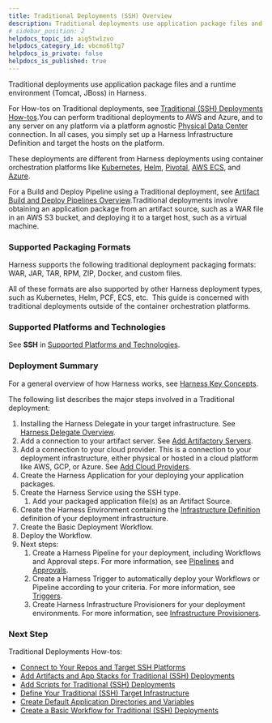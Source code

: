 ```yaml
---
title: Traditional Deployments (SSH) Overview
description: Traditional deployments use application package files and a runtime environment (Tomcat, JBoss) in Harness. For How-tos on Traditional deployments, see Traditional (SSH) Deployments How-tos. You can…
# sidebar_position: 2
helpdocs_topic_id: aig5tw1zvo
helpdocs_category_id: vbcmo6ltg7
helpdocs_is_private: false
helpdocs_is_published: true
---
```


Traditional deployments use application package files and a runtime environment (Tomcat, JBoss) in Harness.

For How-tos on Traditional deployments, see [Traditional (SSH) Deployments How-tos](../../traditional-deployments/traditional-deployments-overview.md).You can perform traditional deployments to AWS and Azure, and to any server on any platform via a platform agnostic [Physical Data Center](../../../firstgen-platform/account/manage-connectors/add-physical-data-center-cloud-provider.md) connection. In all cases, you simply set up a Harness Infrastructure Definition and target the hosts on the platform.

These deployments are different from Harness deployments using container orchestration platforms like [Kubernetes](https://docs.harness.io/article/7in9z2boh6-kubernetes-quickstart), [Helm](https://docs.harness.io/article/2aaevhygep-helm-quickstart), [Pivotal](https://docs.harness.io/article/hy819vmsux-pivotal-cloud-foundry-quickstart), [AWS ECS](https://docs.harness.io/article/j39azkrevm-aws-ecs-deployments), and [Azure](../../azure-deployments/aks-howtos/azure-deployments-overview.md).

For a Build and Deploy Pipeline using a Traditional deployment, see [Artifact Build and Deploy Pipelines Overview](artifact-build-and-deploy-pipelines-overview.md).Traditional deployments involve obtaining an application package from an artifact source, such as a WAR file in an AWS S3 bucket, and deploying it to a target host, such as a virtual machine.

### Supported Packaging Formats

Harness supports the following traditional deployment packaging formats: WAR, JAR, TAR, RPM, ZIP, Docker, and custom files.

All of these formats are also supported by other Harness deployment types, such as Kubernetes, Helm, PCF, ECS, etc.  This guide is concerned with traditional deployments outside of the container orchestration platforms.

### Supported Platforms and Technologies

See **SSH** in [Supported Platforms and Technologies](https://docs.harness.io/article/220d0ojx5y-supported-platforms).

### Deployment Summary

For a general overview of how Harness works, see [Harness Key Concepts](https://docs.harness.io/article/4o7oqwih6h-harness-key-concepts).

The following list describes the major steps involved in a Traditional deployment:

1. Installing the Harness Delegate in your target infrastructure. See [Harness Delegate Overview](../../../firstgen-platform/account/manage-delegates/delegate-installation.md).
2. Add a connection to your artifact server. See [Add Artifactory Servers](../../../firstgen-platform/account/manage-connectors/add-artifactory-servers.md).
3. Add a connection to your cloud provider. This is a connection to your deployment infrastructure, either physical or hosted in a cloud platform like AWS, GCP, or Azure. See [Add Cloud Providers](../../../firstgen-platform/account/manage-connectors/cloud-providers.md).
4. Create the Harness Application for your deploying your application packages.
5. Create the Harness Service using the SSH type.
	1. Add your packaged application file(s) as an Artifact Source.
6. Create the Harness Environment containing the [Infrastructure Definition](../../model-cd-pipeline/environments/environment-configuration.md#add-an-infrastructure-definition) definition of your deployment infrastructure.
7. Create the Basic Deployment Workflow.
8. Deploy the Workflow.
9. Next steps:
	1. Create a Harness Pipeline for your deployment, including Workflows and Approval steps. For more information, see [Pipelines](../../model-cd-pipeline/pipelines/pipeline-configuration.md) and [Approvals](../../model-cd-pipeline/approvals/approvals.md).
	2. Create a Harness Trigger to automatically deploy your Workflows or Pipeline according to your criteria. For more information, see [Triggers](../../model-cd-pipeline/triggers/add-a-trigger-2.md).
	3. Create Harness Infrastructure Provisioners for your deployment environments. For more information, see [Infrastructure Provisioners](../../model-cd-pipeline/infrastructure-provisioner/add-an-infra-provisioner.md).

### Next Step

Traditional Deployments How-tos:

* [Connect to Your Repos and Target SSH Platforms](../../traditional-deployments/connect-to-your-target-ssh-platform.md)
* [Add Artifacts and App Stacks for Traditional (SSH) Deployments](../../traditional-deployments/add-artifacts-for-ssh-deployments.md)
* [Add Scripts for Traditional (SSH) Deployments](../../traditional-deployments/add-deployment-specs-for-traditional-ssh-deployments.md)
* [Define Your Traditional (SSH) Target Infrastructure](../../traditional-deployments/define-your-traditional-ssh-target-infrastructure.md)
* [Create Default Application Directories and Variables](../../model-cd-pipeline/applications/set-default-application-directories-as-variables.md)
* [Create a Basic Workflow for Traditional (SSH) Deployments](../../traditional-deployments/create-a-basic-workflow-for-traditional-ssh-deployments.md)

